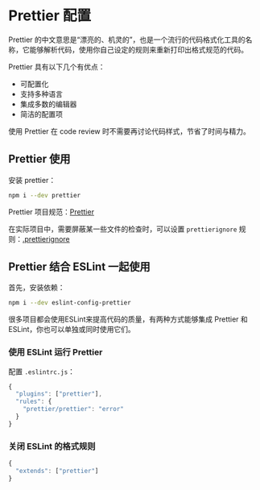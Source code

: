 Prettier 配置
===

Prettier 的中文意思是“漂亮的、机灵的”，也是一个流行的代码格式化工具的名称，它能够解析代码，使用你自己设定的规则来重新打印出格式规范的代码。

Prettier 具有以下几个有优点：

* 可配置化
* 支持多种语言
* 集成多数的编辑器
* 简洁的配置项

使用 Prettier 在 code review 时不需要再讨论代码样式，节省了时间与精力。

## Prettier 使用

安装 prettier：

```bash
npm i --dev prettier
```

Prettier 项目规范：[Prettier](./rules/.prettierrc)

在实际项目中，需要屏蔽某一些文件的检查时，可以设置 `prettierignore` 规则：[.prettierignore](./rules/.prettierignore)

## Prettier 结合 ESLint 一起使用

首先，安装依赖：

```bash
npm i --dev eslint-config-prettier
```

很多项目都会使用ESLint来提高代码的质量，有两种方式能够集成 Prettier 和 ESLint，你也可以单独或同时使用它们。

### 使用 ESLint 运行 Prettier

配置 `.eslintrc.js`：

```js
{
  "plugins": ["prettier"],
  "rules": {
    "prettier/prettier": "error"
  }
}
```

### 关闭 ESLint 的格式规则

```js
{
  "extends": ["prettier"]
}
```

